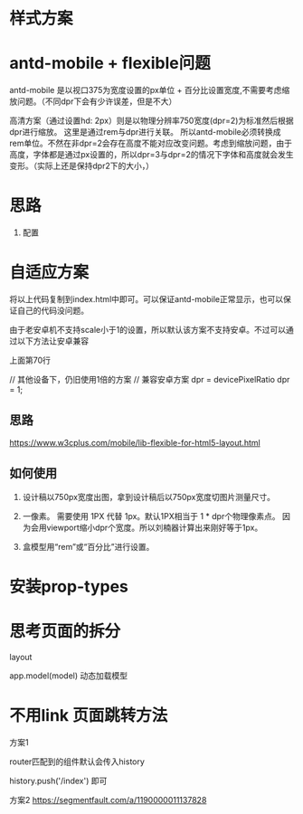 
样式方案
========

antd-mobile + flexible问题
==========================

antd-mobile 是以视口375为宽度设置的px单位 + 百分比设置宽度,不需要考虑缩放问题。（不同dpr下会有少许误差，但是不大）


高清方案（通过设置hd: 2px）则是以物理分辨率750宽度(dpr=2)为标准然后根据dpr进行缩放。
这里是通过rem与dpr进行关联。
所以antd-mobile必须转换成rem单位。不然在非dpr=2会存在高度不能对应改变问题。考虑到缩放问题，由于高度，字体都是通过px设置的，所以dpr=3与dpr=2的情况下字体和高度就会发生变形。（实际上还是保持dpr2下的大小，）


思路
====
1. 配置

自适应方案
==========
<script>
  (function(win, lib) {
      var doc = win.document;
      var docEl = doc.documentElement;
      var metaEl = doc.querySelector('meta[name="viewport"]');
      var flexibleEl = doc.querySelector('meta[name="flexible"]');
      var dpr = 0;
      var scale = 0;
      var tid;
      var flexible = lib.flexible || (lib.flexible = {});
      
      if (metaEl) {
          console.warn('将根据已有的meta标签来设置缩放比例');
          var match = metaEl.getAttribute('content').match(/initial\-scale=([\d\.]+)/);
          if (match) {
              scale = parseFloat(match[1]);
              dpr = parseInt(1 / scale);
          }
      } else if (flexibleEl) {
          var content = flexibleEl.getAttribute('content');
          if (content) {
              var initialDpr = content.match(/initial\-dpr=([\d\.]+)/);
              var maximumDpr = content.match(/maximum\-dpr=([\d\.]+)/);
              if (initialDpr) {
                  dpr = parseFloat(initialDpr[1]);
                  scale = parseFloat((1 / dpr).toFixed(2));    
              }
              if (maximumDpr) {
                  dpr = parseFloat(maximumDpr[1]);
                  scale = parseFloat((1 / dpr).toFixed(2));    
              }
          }
      }

      if (!dpr && !scale) {
          var isAndroid = win.navigator.appVersion.match(/android/gi);
          var isIPhone = win.navigator.appVersion.match(/iphone/gi);
          var devicePixelRatio = win.devicePixelRatio;
          if (isIPhone) {
              // iOS下，对于2和3的屏，用2倍的方案，其余的用1倍方案
              if (devicePixelRatio >= 3 && (!dpr || dpr >= 3)) {                
                  dpr = 3;
              } else if (devicePixelRatio >= 2 && (!dpr || dpr >= 2)){
                  dpr = 2;
              } else {
                  dpr = 1;
              }
          } else {
              // 其他设备下，仍旧使用1倍的方案 
              // 兼容安卓方案 dpr = devicePixelRatio
              dpr = 1;
          }
          scale = 1 / dpr;
      }

      docEl.setAttribute('data-dpr', dpr);
      if (!metaEl) {
          metaEl = doc.createElement('meta');
          metaEl.setAttribute('name', 'viewport');
          metaEl.setAttribute('content', 'initial-scale=' + scale + ', maximum-scale=' + scale + ', minimum-scale=' + scale + ', user-scalable=no');
          if (docEl.firstElementChild) {
              docEl.firstElementChild.appendChild(metaEl);
          } else {
              var wrap = doc.createElement('div');
              wrap.appendChild(metaEl);
              doc.write(wrap.innerHTML);
          }
      }

      function refreshRem(){
          var width = docEl.getBoundingClientRect().width;
          if (width / dpr > 540) {
              width = 540 * dpr;
          }
          var rem = width / 10;
          docEl.style.fontSize = rem + 'px';
          flexible.rem = win.rem = rem;
      }

      win.addEventListener('resize', function() {
          clearTimeout(tid);
          tid = setTimeout(refreshRem, 300);
      }, false);
      win.addEventListener('pageshow', function(e) {
          if (e.persisted) {
              clearTimeout(tid);
              tid = setTimeout(refreshRem, 300);
          }
      }, false);

      if (doc.readyState === 'complete') {
          doc.body.style.fontSize = 12 * dpr + 'px';
      } else {
          doc.addEventListener('DOMContentLoaded', function(e) {
              doc.body.style.fontSize = 12 * dpr + 'px';
          }, false);
      }
      

      refreshRem();

      flexible.dpr = win.dpr = dpr;
      flexible.refreshRem = refreshRem;
      flexible.rem2px = function(d) {
          var val = parseFloat(d) * this.rem;
          if (typeof d === 'string' && d.match(/rem$/)) {
              val += 'px';
          }
          return val;
      }
      flexible.px2rem = function(d) {
          var val = parseFloat(d) / this.rem;
          if (typeof d === 'string' && d.match(/px$/)) {
              val += 'rem';
          }
          return val;
      }

  })(window, window['lib'] || (window['lib'] = {}));

</script>

将以上代码复制到index.html中即可。可以保证antd-mobile正常显示，也可以保证自己的代码没问题。


由于老安卓机不支持scale小于1的设置，所以默认该方案不支持安卓。不过可以通过以下方法让安卓兼容


上面第70行

// 其他设备下，仍旧使用1倍的方案 
// 兼容安卓方案 dpr = devicePixelRatio
dpr = 1;


思路
----
https://www.w3cplus.com/mobile/lib-flexible-for-html5-layout.html


如何使用
---------
1. 设计稿以750px宽度出图，拿到设计稿后以750px宽度切图片测量尺寸。

2. 一像素。 需要使用 1PX 代替 1px。默认1PX相当于 1 * dpr个物理像素点。 因为会用viewport缩小dpr个宽度。所以刘楠器计算出来刚好等于1px。

3. 盒模型用“rem”或“百分比”进行设置。








安装prop-types
==============

思考页面的拆分
==============
layout



app.model(model) 动态加载模型


不用link 页面跳转方法
=====================
方案1

router匹配到的组件默认会传入history

history.push('/index') 即可

方案2
https://segmentfault.com/a/1190000011137828


